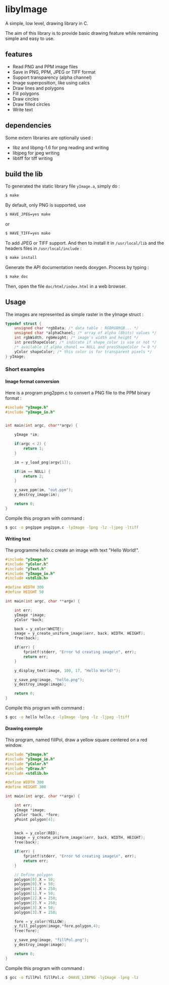 # libyImage

A simple, low level, drawing library in C.

The aim of this library is to provide basic drawing feature while remaining simple and easy to use.

## features

 *  Read PNG and PPM image files
 *  Save in PNG, PPM, JPEG or TIFF format
 *  Support transparency (alpha channel)
 *  Image superposition, like using calcs
 *  Draw lines and polygons
 *  Fill polygons
 *  Draw circles
 *  Draw filled circles
 *  Write text

## dependencies

Some extern libraries are optionally used :

 * libz and libpng-1.6 for png reading and writing
 * libjpeg for jpeg writing
 * libtiff for tiff writing

## build the lib

To generated the static library file `yImage.a`, simply do :

```sh
$ make
```

By default, only PNG is supported, use

```sh
$ HAVE_JPEG=yes make
```
or
```sh
$ HAVE_TIFF=yes make
```

To add JPEG or TIFF support.
And then to install it in `/usr/local/lib` and the headers files in `/usr/local/include` :

``` sh
$ make install
```

Generate the API documentation needs doxygen. Process by typing :

```sh
$ make doc
```

Then, open the file `doc/html/index.html` in a web browser.


## Usage

The images are represented as simple raster in the yImage struct :

```C
typedef struct {
    unsigned char *rgbData; /* data table : RGBRGBRGB... */
    unsigned char *alphaChanel; /* array of alpha (8bits) values */
    int rgbWidth, rgbHeight; /* image's width and height */
    int presShapeColor; /* indicate if shape_color is use or not */
    /* available if alpha_chanel == NULL and presShapeColor != 0 */
    yColor shapeColor; /* this color is for transparent pixels */
} yImage;
```

### Short examples

#### Image format conversion

Here is a program png2ppm.c to convert a PNG file to the PPM binary format :

```C
#include "yImage.h"
#include "yImage_io.h"


int main(int argc, char**argv) {

    yImage *im;

    if(argc < 2) {
        return 1;
    }

    im = y_load_png(argv[1]);

    if(im == NULL) {
        return 2;
    }

    y_save_ppm(im, "out.ppm");
    y_destroy_image(im);

    return 0;
}
```

Compile this program with command :

```sh
$ gcc -o png2ppm png2ppm.c -lyImage -lpng -lz -ljpeg -ltiff
```

#### Writing text

The programme hello.c create an image with text "Hello World!".

```C
#include "yImage.h"
#include "yColor.h"
#include "yText.h"
#include "yImage_io.h"
#include <stdlib.h>

#define WIDTH 300
#define HEIGHT 50

int main(int argc, char **argv) {

    int err;
    yImage *image;
    yColor *back;

    back = y_color(WHITE);
    image = y_create_uniform_image(&err, back, WIDTH, HEIGHT);
    free(back);

    if(err) {
        fprintf(stderr, "Error %d creating image\n", err);
        return err;
    }

    y_display_text(image, 100, 17, "Hello World!");

    y_save_png(image, "hello.png");
    y_destroy_image(image);

    return 0;
}
```

Compile this program with command :

```sh
$ gcc -o hello hello.c -lyImage -lpng -lz -ljpeg -ltiff
```

#### Drawing exemple

This program, named fillPol, draw a yellow square centered on a red window.

```C
#include "yImage.h"
#include "yImage_io.h"
#include "yColor.h"
#include "yDraw.h"
#include <stdlib.h>

#define WIDTH 300
#define HEIGHT 300

int main(int argc, char **argv) {

    int err;
    yImage *image;
    yColor *back, *fore;
    yPoint polygon[4];


    back = y_color(RED);
    image = y_create_uniform_image(&err, back, WIDTH, HEIGHT);
    free(back);

    if(err) {
        fprintf(stderr, "Error %d creating image\n", err);
        return err;
    }

    // Define polygon
    polygon[0].X = 50;
    polygon[0].Y = 50;
    polygon[1].X = 250;
    polygon[1].Y = 50;
    polygon[2].X = 250;
    polygon[2].Y = 250;
    polygon[3].X = 50;
    polygon[3].Y = 250;

    fore = y_color(YELLOW);
    y_fill_polygon(image,*fore,polygon,4);
    free(fore);

    y_save_png(image, "fillPol.png");
    y_destroy_image(image);

    return 0;
}
```

Compile this program with command :

```sh
$ gcc -o fillPol fillPol.c -DHAVE_LIBPNG -lyImage -lpng -lz
```
